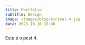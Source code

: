 ```yaml
---
title: Portfolio
subtitle: Design
image: /images/blog/minimal-4.jpg
data: 2025.10.10 15:30
---
```

Este é o post 4.